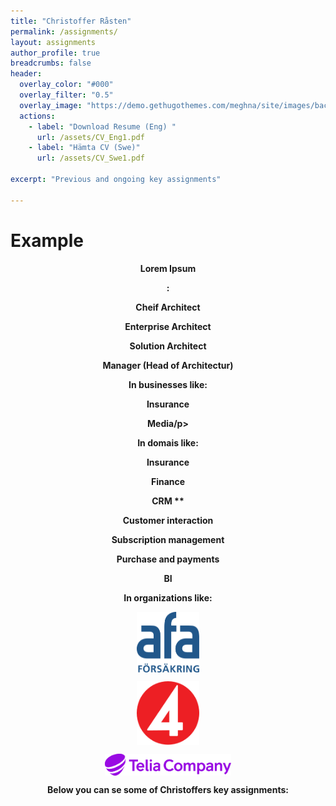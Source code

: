 ```yaml
---
title: "Christoffer Råsten"
permalink: /assignments/
layout: assignments 
author_profile: true
breadcrumbs: false
header:
  overlay_color: "#000"
  overlay_filter: "0.5"
  overlay_image: "https://demo.gethugothemes.com/meghna/site/images/backgrounds/hero-area.jpg"
  actions:
    - label: "Download Resume (Eng) "
      url: /assets/CV_Eng1.pdf
    - label: "Hämta CV (Swe)"
      url: /assets/CV_Swe1.pdf
      
excerpt: "Previous and ongoing key assignments"
  
---
```


<html>
  <head>
    <title>Christoffer works from strategy to implementation</title>
    <style>
      p {
         text-align: center;
         font-weight: bold;
      }
    </style>
  </head>
</html>

<html>
  <head>
    <title>Christoffer have had roles like</title>
    <style>
      p {
         text-align: center;
         font-weight: bold;
      }
    </style>
  </head>
  <body>
    <h1>Example</h1>
    <p>Lorem Ipsum</p>
  </body>
</html>





<p style="text-align: center;"></p>


<p style="">:</p>
<p style="text-align: center;">Cheif Architect</p>
<p style="text-align: center;">Enterprise Architect</p>
<p style="text-align: center;">Solution Architect</p>
<p style="text-align: center;">Manager (Head of Architectur)</p>

<p style="text-align: center;">In businesses like:</p>

<p style="text-align: center;">Insurance</p>
<p style="text-align: center;">Media/p>

<p style="text-align: center;">In domais like:</p>

<p style="text-align: center;">Insurance</p>
<p style="text-align: center;">Finance</p>
<p style="text-align: center;">CRM **</p>
<p style="text-align: center;">Customer interaction</p>
<p style="text-align: center;">Subscription management</p>
<p style="text-align: center;">Purchase and payments</p>
<p style="text-align: center;">BI</p>

<p style="text-align: center;">In organizations like:</p>

<img 
    style="display: block; 
           margin-left: auto;
           margin-right: auto;
           width: 20%;"
    src="/assets/images/afa-logo.svg" 
    alt="AFA Insurance">

 <img        
    style="display: block; 
           margin-left: auto;
           margin-right: auto;
           width: 20%;"
    src="/assets/TV4s.svg" 
    alt="TV4">

<img 
    style="display: block; 
           margin-left: auto;
           margin-right: auto;
           width: 40%;"
    src="/assets/images/telia.svg" 
    alt="Telia Company">



Below you can se some of Christoffers key assignments: 

